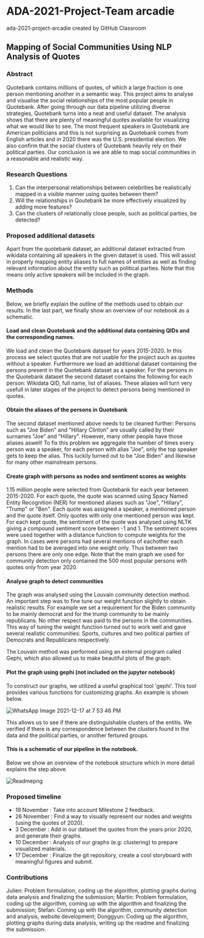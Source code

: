 # ADA-2021-Project-Team arcadie
ada-2021-project-arcadie created by GitHub Classroom

## Mapping of Social Communities Using NLP Analysis of Quotes

### Abstract
Quotebank contains millions of quotes, of which a large fraction is one person mentioning another in a semantic way. This project aims to analyse and visualise the social relationships of the most popular people in Quotebank. After going through our data pipeline utilizing diverse strategies, Quotebank turns into a neat and useful dataset. The analysis shows that there are plenty of meaningful quotes available for visualizing what we would like to see. The most frequent speakers in Quotebank are American politicians and this is not surprising as Quotebank comes from English articles and in 2020 there was the U.S. presidential election. We also confirm that the social clusters of Quotebank heavily rely on their political parties. Our conclusion is we are able to map social communities in a reasonable and realistic way.

### Research Questions
1. Can the interpersonal relationships between celebrities be realistically mapped in a visible manner using quotes between them?
2. Will the relationships in Qoutebank be more effectively visualized by adding more features?
3. Can the clusters of relationally close people, such as political parties, be detected?

### Proposed additional datasets
Apart from the quotebank dataset, an additional dataset extracted from wikidata containing all speakers in the given dataset is used. This will assist in properly mapping entity aliases to full names of entities as well as finding relevant information about the entity such as political parties. Note that this means only active speakers will be included in the graph.


### Methods
Below, we briefly explain the outline of the methods used to obtain our results. In the last part, we finally show an overview of our notebook as a schematic.
#### Load and clean Quotebank and the additional data containing QIDs and the corresponding names.
We load and clean the Quotebank dataset for years 2015-2020. In this process we select quotes that are not usable for the project such as quotes without a speaker. Furthermore we load an additional dataset containing the persons present in the Quotebank dataset as a speaker. For the persons in the Quotebank dataset the second dataset contains the following for each person: Wikidata QID, full name, list of aliases. These aliases will turn very usefull in later stages of the project to detect persons being mentioned in quotes.

#### Obtain the aliases of the persons in Quotebank
The second dataset mentioned above needs to be cleaned further: Persons such as "Joe Biden" and "Hillary Clinton" are usually called by their surnames "Joe" and "Hillary". However, many other people have those aliases aswell! To fix this problem we aggregate the number of times every person was a speaker, for each person with alias "Joe", only the top speaker gets to keep the alias. This luckily turned out to be "Joe Biden" and likewise for many other mainstream persons.

#### Create graph with persons as nodes and sentiment scores as weights
1.15 million people were selected from Quotebank for each year between 2015-2020. For each quote, the quote was scanned using Spacy Named Entity Recognition (NER) for mentioned aliases such as "Joe", "Hillary", "Trump" or "Ben". Each quote was assigned a speaker, a mentioned person and the quote itself. Only quotes with only one mentioned person was kept. For each kept quote, the sentiment of the quote was analysed using NLTK giving a compound sentiment score between -1 and 1. The sentiment scores were used together with a distance function to compute weights for the graph. In cases were persons had several mentions of eachother each mention had to be averaged into one weight only. Thus between two persons there are only one edge. Note that the main graph we used for community detection only contained the 500 most popular persons with quotes only from year 2020. 

#### Analyse graph to detect communities
The graph was analysed using the Louvain community detection method. An important step was to fine tune our weight function slightly to obtain realistic results. For example we set a requirement for the Biden community to be mainly democrat and for the trump community to be mainly republicans. No other respect was paid to the persons in the communities. This way of tuning the weight function turned out to work well and gave several realistic communities: Sports, cultures and two political parties of Democrats and Republicans respectively. 

The Louvain method was performed using an external program called Gephi, which also allowed us to make beautiful plots of the graph.

#### Plot the graph using gephi (not included on the jupyter notebook)
To construct our graphs, we utilized a useful graphical tool 'gephi'. This tool provides various functions for customizing graphs. An example is shown below. 

![WhatsApp Image 2021-12-17 at 7 53 46 PM](https://user-images.githubusercontent.com/77029774/146601447-9f63f867-4f9d-45e1-a071-fa53ff54dfd5.jpeg)

This allows us to see if there are distinguishable clusters of the entitis. We verified if there is any correspondence between the clusters found in the data and the political parties, or another fertured groups.

#### This is a schematic of our pipeline in the notebook.
Below we show an overview of the notebook structure which in more detail explains the step above.

![Readmepng](https://user-images.githubusercontent.com/73229139/146181711-441e7708-305b-40db-9bf0-5ce2be14beae.png)


### Proposed timeline
- 19 November : Take into account Milestone 2 feedback.
- 26 November : Find a way to visually represent our nodes and weights (using the quotes of 2020).
- 3 December : Add in our dataset the quotes from the years prior 2020, and generate their graphs. 
- 10 December : Analysis of our graphs (e.g: clustering) to prepare visualized materials.
- 17 December : Finalize the git repository, create a cool storyboard with meaningful figures and submit.

### Contributions
Julien: Problem formulation, coding up the algorithm, plotting graphs during data analysis and finalizing the submission;
Martin: Problem formulation, coding up the algorithm, coming up with the algorithm and finalizing the submission;
Stefan: Coming up with the algorithm, community detection and analysis, website development;
Donggyun: Coding up the algorithm, plotting graphs during data analysis, writing up the readme and finalizing the submission.
